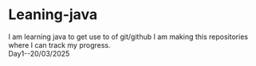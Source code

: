 # Leaning-java
I am learning java to get use to of git/github I am making this repositories where I can track my progress.
<br>
Day1--20/03/2025
